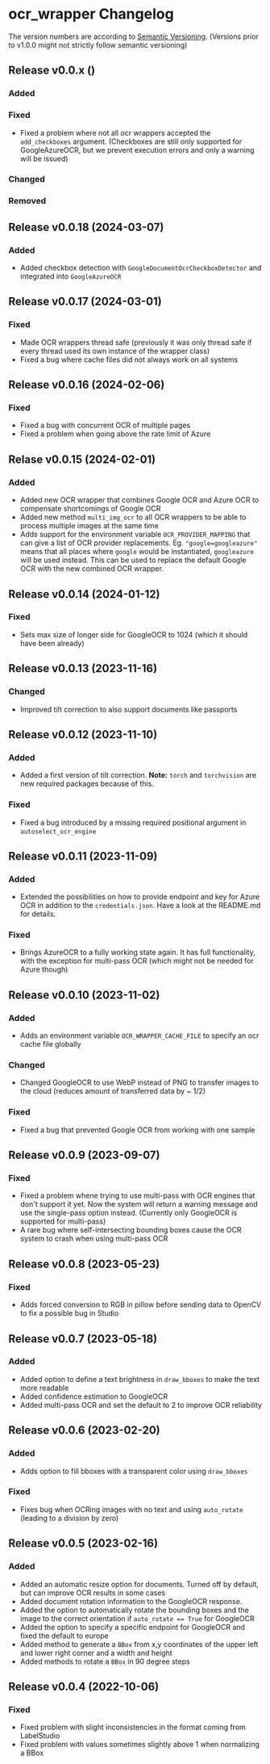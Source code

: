 # ocr_wrapper Changelog
The version numbers are according to [Semantic Versioning](http://semver.org/).
(Versions prior to v1.0.0 might not strictly follow semantic versioning)

## Release v0.0.x ()
### Added

### Fixed
- Fixed a problem where not all ocr wrappers accepted the `add_checkboxes` argument. (Checkboxes are still only supported for GoogleAzureOCR, but we prevent execution errors and only a warning will be issued)
### Changed

### Removed

## Release v0.0.18 (2024-03-07)
### Added
- Added checkbox detection with `GoogleDocumentOcrCheckboxDetector` and integrated into `GoogleAzureOCR`

## Release v0.0.17 (2024-03-01)
### Fixed
- Made OCR wrappers thread safe (previously it was only thread safe if every thread used its own instance of the wrapper class)
- Fixed a bug where cache files did not always work on all systems

## Release v0.0.16 (2024-02-06)
### Fixed
- Fixed a bug with concurrent OCR of multiple pages
- Fixed a problem when going above the rate limit of Azure

## Relase v0.0.15 (2024-02-01)
### Added
- Added new OCR wrapper that combines Google OCR and Azure OCR to compensate shortcomings of Google OCR
- Added new method `multi_img_ocr` to all OCR wrappers to be able to process multiple images at the same time
- Adds support for the environment variable `OCR_PROVIDER_MAPPING` that can give a list of OCR provider replacements. Eg. `"google=googleazure"` means that all places where `google` would be instantiated, `googleazure` will be used instead. This can be used to replace the default Google OCR with the new combined OCR wrapper.

## Release v0.0.14 (2024-01-12)
### Fixed
- Sets max size of longer side for GoogleOCR to 1024 (which it should have been already)

## Release v0.0.13 (2023-11-16)
### Changed
- Improved tilt correction to also support documents like passports

## Release v0.0.12 (2023-11-10)
### Added
- Added a first version of tilt correction. **Note:** `torch` and `torchvision` are new required packages because of this.
### Fixed
- Fixed a bug introduced by a missing required positional argument in `autoselect_ocr_engine`

## Release v0.0.11 (2023-11-09)
### Added
- Extended the possibilities on how to provide endpoint and key for Azure OCR in addition to the `credentials.json`. Have a look at the README.md for details.
### Fixed
- Brings AzureOCR to a fully working state again. It has full functionality, with the exception for multi-pass OCR (which might not be needed for Azure though)

## Release v0.0.10  (2023-11-02)
### Added
- Adds an environment variable `OCR_WRAPPER_CACHE_FILE` to specify an ocr cache file globally
### Changed
- Changed GoogleOCR to use WebP instead of PNG to transfer images to the cloud (reduces amount of transferred data by ~ 1/2)
### Fixed
- Fixed a bug that prevented Google OCR from working with one sample

## Release v0.0.9  (2023-09-07)
### Fixed
- Fixed a problem whene trying to use multi-pass with OCR engines that don't support it yet. Now the system will return a warning message and use the single-pass option instead. (Currently only GoogleOCR is supported for multi-pass)
- A rare bug where self-intersecting bounding boxes cause the OCR system to crash when using multi-pass OCR

## Release v0.0.8  (2023-05-23)
### Fixed
- Adds forced conversion to RGB in pillow before sending data to OpenCV to fix a possible bug in Studio

## Release v0.0.7  (2023-05-18)
### Added
- Added option to define a text brightness in `draw_bboxes` to make the text more readable
- Added confidence estimation to GoogleOCR
- Added multi-pass OCR and set the default to 2 to improve OCR reliability

## Release v0.0.6  (2023-02-20)
### Added
- Adds option to fill bboxes with a transparent color using
  `draw_bboxes`

### Fixed
- Fixes bug when OCRing images with no text and using `auto_rotate`
  (leading to a division by zero)

## Release v0.0.5  (2023-02-16)
### Added
- Added an automatic resize option for documents. Turned off by
default, but can improve OCR results in some cases
- Added document rotation information to the GoogleOCR response.
- Added the option to automatically rotate the bounding boxes and the
image to the correct orientation if `auto_rotate == True` for
GoogleOCR
- Added the option to specify a specific endpoint for GoogleOCR and
fixed the default to europe
- Added method to generate a `BBox` from x,y coordinates of the upper
left and lower right corner and a width and height
- Added methods to rotate a `BBox` in 90 degree steps

## Release v0.0.4  (2022-10-06)
### Fixed
- Fixed problem with slight inconsistencies in the format coming from LabelStudio
- Fixed problem with values sometimes slightly above 1 when normalizing a BBox
